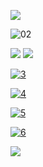 ![](https://files.catbox.moe/dp3tv4.png)
                 

![02](https://files.catbox.moe/kmgyec.png)


![](https://files.catbox.moe/ozxj13.png) ![](https://files.catbox.moe/h75dxl.gif)

[![3](https://files.catbox.moe/isagdx.png)](https://rentry.co/clemenscove)

[![4](https://files.catbox.moe/0c0kt4.png)](https://bushmansrules.atabook.org/)

[![5](https://files.catbox.moe/5bhwt5.png)](https://retrospring.net/@MellowAmaryllis)

[![6](https://files.catbox.moe/j5mnlq.png)](https://en.pronouns.page/@MellowAmaryllis)

![](https://files.catbox.moe/arg8g0.png)
